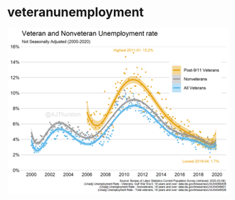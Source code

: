 # veteranunemployment
![](https://raw.githubusercontent.com/AJThurston/veteranunemployment/master/veteranunemployment.png)
